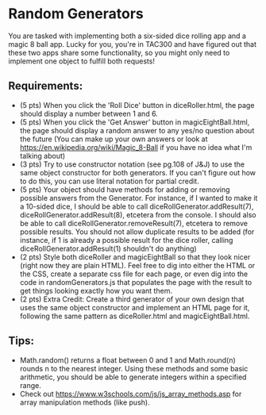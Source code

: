 # Random Generators
You are tasked with implementing both a six-sided dice rolling app and a magic 8 ball app. Lucky for you, you're in TAC300 and have figured out that these two apps share some functionality, so you might only need to implement one object to fulfill both requests!

## Requirements:
* (5 pts) When you click the 'Roll Dice' button in diceRoller.html, the page should display a number between 1 and 6.
* (5 pts) When you click the 'Get Answer' button in magicEightBall.html, the page should display a random answer to any yes/no question about the future (You can make up your own answers or look at https://en.wikipedia.org/wiki/Magic_8-Ball if you have no idea what I'm talking about)
* (3 pts) Try to use constructor notation (see pg.108 of J&J) to use the same object constructor for both generators. If you can't figure out how to do this, you can use literal notation for partial credit.
* (5 pts) Your object should have methods for adding or removing possible answers from the Generator. For instance, if I wanted to make it a 10-sided dice, I should be able to call diceRollGenerator.addResult(7), diceRollGenerator.addResult(8), etcetera from the console. I should also be able to call diceRollGenerator.removeResult(7), etcetera to remove possible results. You should not allow duplicate results to be added (for instance, if 1 is already a possible result for the dice roller, calling diceRollGenerator.addResult(1) shouldn't do anything)
* (2 pts) Style both diceRoller and magicEightBall so that they look nicer (right now they are plain HTML). Feel free to dig into either the HTML or the CSS, create a separate css file for each page, or even dig into the code in randomGenerators.js that populates the page with the result to get things looking exactly how you want them.
* (2 pts) Extra Credit: Create a third generator of your own design that uses the same object constructor and implement an HTML page for it, following the same pattern as diceRoller.html and magicEightBall.html.

## Tips:
* Math.random() returns a float between 0 and 1 and Math.round(n) rounds n to the nearest integer. Using these methods and some basic arithmetic, you should be able to generate integers within a specified range.
* Check out https://www.w3schools.com/js/js_array_methods.asp for array manipulation methods (like push).
